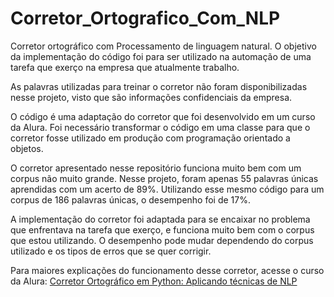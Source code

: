 # Corretor_Ortografico_Com_NLP

Corretor ortográfico com Processamento de linguagem natural. O objetivo da implementação do código foi para ser utilizado na automação de uma tarefa que exerço na empresa que atualmente trabalho.

As palavras utilizadas para treinar o corretor não foram disponibilizadas nesse projeto, visto que são informações confidenciais da empresa.

O código é uma adaptação do corretor que foi desenvolvido em um curso da Alura. Foi necessário transformar o código em uma classe para que o corretor fosse utilizado em produção com programação orientado a objetos. 

O corretor apresentado nesse repositório funciona muito bem com um corpus não muito grande. Nesse projeto, foram apenas 55 palavras únicas aprendidas com um acerto de 89%. Utilizando esse mesmo código para um corpus de 186 palavras únicas, o desempenho foi de 17%. 

A implementação do corretor foi adaptada para se encaixar no problema que enfrentava na tarefa que exerço, e funciona muito bem com o corpus que estou utilizando. O desempenho pode mudar dependendo do corpus utilizado e os tipos de erros que se quer corrigir.

Para maiores explicações do funcionamento desse corretor, acesse o curso da Alura: <a href="https://www.alura.com.br/curso-online-nlp-corretor-ortografico" target="_blank">Corretor Ortográfico em Python: Aplicando técnicas de NLP</a>

